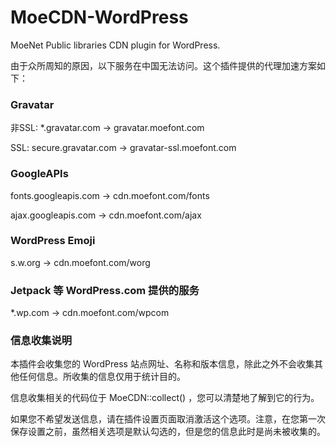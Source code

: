 # MoeCDN-WordPress
MoeNet Public libraries CDN plugin for WordPress.

由于众所周知的原因，以下服务在中国无法访问。这个插件提供的代理加速方案如下：

### Gravatar 

非SSL: *.gravatar.com -> gravatar.moefont.com

SSL: secure.gravatar.com -> gravatar-ssl.moefont.com

### GoogleAPIs

fonts.googleapis.com -> cdn.moefont.com/fonts

ajax.googleapis.com -> cdn.moefont.com/ajax

### WordPress Emoji

s.w.org -> cdn.moefont.com/worg

### Jetpack 等 WordPress.com 提供的服务

*.wp.com -> cdn.moefont.com/wpcom

### 信息收集说明

本插件会收集您的 WordPress 站点网址、名称和版本信息，除此之外不会收集其他任何信息。所收集的信息仅用于统计目的。

信息收集相关的代码位于 MoeCDN::collect() ，您可以清楚地了解到它的行为。

如果您不希望发送信息，请在插件设置页面取消激活这个选项。注意，在您第一次保存设置之前，虽然相关选项是默认勾选的，但是您的信息此时是尚未被收集的。